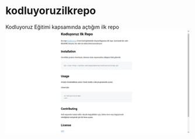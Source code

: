 # kodluyoruzilkrepo
Kodluyoruz Eğitimi kapsamında açtığım ilk repo
![İlk repo image denemesi](https://raw.githubusercontent.com/Kodluyoruz/taskforce/main/git/odev1/figures/markdown.png)

